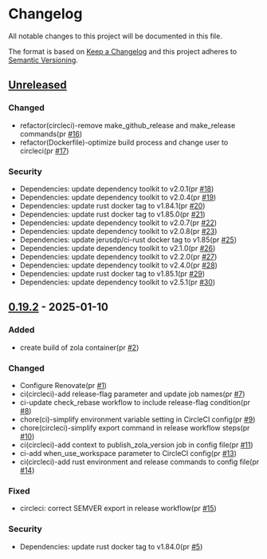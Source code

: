 # Changelog

All notable changes to this project will be documented in this file.

The format is based on [Keep a Changelog](https://keepachangelog.com/en/1.0.0/)
and this project adheres to [Semantic Versioning](https://semver.org/spec/v2.0.0.html).

## [Unreleased]

### Changed

- refactor(circleci)-remove make_github_release and make_release commands(pr [#16])
- refactor(Dockerfile)-optimize build process and change user to circleci(pr [#17])

### Security

- Dependencies: update dependency toolkit to v2.0.1(pr [#18])
- Dependencies: update dependency toolkit to v2.0.4(pr [#19])
- Dependencies: update rust docker tag to v1.84.1(pr [#20])
- Dependencies: update rust docker tag to v1.85.0(pr [#21])
- Dependencies: update dependency toolkit to v2.0.7(pr [#22])
- Dependencies: update dependency toolkit to v2.0.8(pr [#23])
- Dependencies: update jerusdp/ci-rust docker tag to v1.85(pr [#25])
- Dependencies: update dependency toolkit to v2.1.0(pr [#26])
- Dependencies: update dependency toolkit to v2.2.0(pr [#27])
- Dependencies: update dependency toolkit to v2.4.0(pr [#28])
- Dependencies: update rust docker tag to v1.85.1(pr [#29])
- Dependencies: update dependency toolkit to v2.5.1(pr [#30])

## [0.19.2] - 2025-01-10

### Added

- create build of zola container(pr [#2])

### Changed

- Configure Renovate(pr [#1])
- ci(circleci)-add release-flag parameter and update job names(pr [#7])
- ci-update check_rebase workflow to include release-flag condition(pr [#8])
- chore(ci)-simplify environment variable setting in CircleCI config(pr [#9])
- chore(circleci)-simplify export command in release workflow steps(pr [#10])
- ci(circleci)-add context to publish_zola_version job in config file(pr [#11])
- ci-add when_use_workspace parameter to CircleCI config(pr [#13])
- ci(circleci)-add rust environment and release commands to config file(pr [#14])

### Fixed

- circleci: correct SEMVER export in release workflow(pr [#15])

### Security

- Dependencies: update rust docker tag to v1.84.0(pr [#5])

[#2]: https://github.com/jerus-org/zola-container/pull/2
[#1]: https://github.com/jerus-org/zola-container/pull/1
[#5]: https://github.com/jerus-org/zola-container/pull/5
[#7]: https://github.com/jerus-org/zola-container/pull/7
[#8]: https://github.com/jerus-org/zola-container/pull/8
[#9]: https://github.com/jerus-org/zola-container/pull/9
[#10]: https://github.com/jerus-org/zola-container/pull/10
[#11]: https://github.com/jerus-org/zola-container/pull/11
[#13]: https://github.com/jerus-org/zola-container/pull/13
[#14]: https://github.com/jerus-org/zola-container/pull/14
[#15]: https://github.com/jerus-org/zola-container/pull/15
[#16]: https://github.com/jerus-org/zola-container/pull/16
[#17]: https://github.com/jerus-org/zola-container/pull/17
[#18]: https://github.com/jerus-org/zola-container/pull/18
[#19]: https://github.com/jerus-org/zola-container/pull/19
[#20]: https://github.com/jerus-org/zola-container/pull/20
[#21]: https://github.com/jerus-org/zola-container/pull/21
[#22]: https://github.com/jerus-org/zola-container/pull/22
[#23]: https://github.com/jerus-org/zola-container/pull/23
[#25]: https://github.com/jerus-org/zola-container/pull/25
[#26]: https://github.com/jerus-org/zola-container/pull/26
[#27]: https://github.com/jerus-org/zola-container/pull/27
[#28]: https://github.com/jerus-org/zola-container/pull/28
[#29]: https://github.com/jerus-org/zola-container/pull/29
[#30]: https://github.com/jerus-org/zola-container/pull/30
[Unreleased]: https://github.com/jerus-org/zola-container/compare/v0.19.2...HEAD
[0.19.2]: https://github.com/jerus-org/zola-container/releases/tag/v0.19.2
